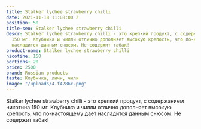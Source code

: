 ```yaml
---
title: Stalker lychee strawberry chilli
date: 2021-11-18 11:08:00 Z
position: 50
title-seo: Stalker lychee strawberry chilli
descr: Stalker lychee strawberry chilli - это крепкий продукт, с содержанием никотина
  150 мг. Клубника и чилли отлично дополняет высокую крепость, что по-настоящему дает
  насладится данным снюсом. Не содержит табак!
product-name: Stalker lychee strawberry chilli
nicotine: 150
portions: 20
price: 2500
brand: Russian products
taste: Клубника, личи, чили
image: "/uploads/4-f4286c.png"
---
```


Stalker lychee strawberry chilli - это крепкий продукт, с содержанием никотина 150 мг. Клубника и чилли отлично дополняет высокую крепость, что по-настоящему дает насладится данным снюсом. Не содержит табак!